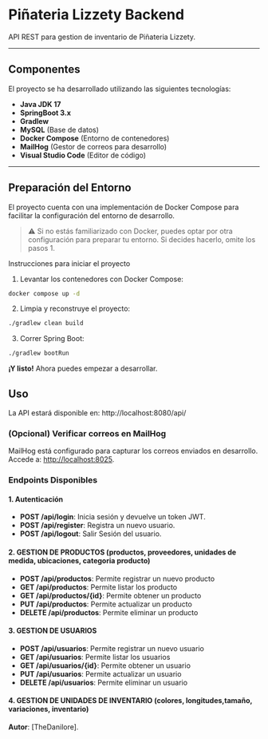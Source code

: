 # Piñateria Lizzety Backend

API REST para gestion de inventario de Piñateria Lizzety.


---

## Componentes

El proyecto se ha desarrollado utilizando las siguientes tecnologías:

- **Java JDK 17**
- **SpringBoot 3.x**
- **Gradlew**
- **MySQL** (Base de datos)
- **Docker Compose** (Entorno de contenedores)
- **MailHog** (Gestor de correos para desarrollo)
- **Visual Studio Code** (Editor de código)

---

## Preparación del Entorno

El proyecto cuenta con una implementación de Docker Compose para facilitar la configuración del entorno de desarrollo.

> ⚠️ Si no estás familiarizado con Docker, puedes optar por otra configuración para preparar tu entorno. Si decides
> hacerlo, omite los pasos 1.

Instrucciones para iniciar el proyecto

1. Levantar los contenedores con Docker Compose:

```bash
docker compose up -d
```

2. Limpia y reconstruye el proyecto:

```bash
./gradlew clean build
```

3. Correr Spring Boot:

```bash
./gradlew bootRun
```

**¡Y listo!** Ahora puedes empezar a desarrollar.

## Uso

La API estará disponible en: http://localhost:8080/api/

### (Opcional) Verificar correos en MailHog

MailHog está configurado para capturar los correos enviados en desarrollo. Accede a: [http://localhost:8025](http://localhost:8025).

### Endpoints Disponibles

#### 1. Autenticación

- **POST /api/login**: Inicia sesión y devuelve un token JWT.
- **POST /api/register**: Registra un nuevo usuario.
- **POST /api/logout**: Salir Sesión del usuario.

#### 2. GESTION DE PRODUCTOS (productos, proveedores, unidades de medida, ubicaciones, categoria producto)

- **POST /api/productos**: Permite registrar un nuevo producto
- **GET /api/productos**: Permite listar los producto
- **GET /api/productos/{id}**: Permite obtener un producto
- **PUT /api/productos**: Permite actualizar un producto
- **DELETE /api/productos**: Permite eliminar un producto

#### 3. GESTION DE USUARIOS

- **POST /api/usuarios**: Permite registrar un nuevo usuario
- **GET /api/usuarios**: Permite listar los usuarios
- **GET /api/usuarios/{id}**: Permite obtener un usuario
- **PUT /api/usuarios**: Permite actualizar un usuario
- **DELETE /api/usuarios**: Permite eliminar un usuario


#### 4. GESTION DE UNIDADES DE INVENTARIO (colores, longitudes,tamaño, variaciones, inventario)



**Autor**: [TheDanilore].

